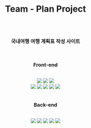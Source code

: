 <div align="center">
    <h1>Team - Plan Project  </h1>
    <br><br>
    <h3> 국내여행 여행 계획표 작성 사이트 </h3>
    <br>
    <h3> Front-end </h3> <br>
    <img src="https://img.shields.io/badge/Create React App-09D3AC?style=flat&logo=Create React App&logoColor=white" /> 
    <img src="https://img.shields.io/badge/React-61DAFB?style=flat&logo=React&logoColor=white" /> 
    <img src="https://img.shields.io/badge/React Router-CA4245?style=flat&logo=React Router&logoColor=white" /> <br>
    <img src="https://img.shields.io/badge/Axios-5A29E4?style=flat&logo=Axios&logoColor=white" /> 
    <img src="https://img.shields.io/badge/HTML5-E34F26?style=flat&logo=HTML5&logoColor=white" /> 
    <img src="https://img.shields.io/badge/CSS3-1572B6?style=flat&logo=CSS3&logoColor=white" /> 
    <img src="https://img.shields.io/badge/Sass-CC6699?style=flat&logo=Sass&logoColor=white" /> 
    <img src="https://img.shields.io/badge/Naver-03C75A?style=flat&logo=Naver&logoColor=white" /> <br><br>
    <h3> Back-end </h3> <br> 
    <img src="https://img.shields.io/badge/express-000000?style=flat&logo=Express&logoColor=white" /> 
    <img src="https://img.shields.io/badge/Nodemon-76D04B?style=flat&logo=Nodemon&logoColor=white" /> 
    <img src="https://img.shields.io/badge/MongoDB-47A248?style=flat&logo=MongoDB&logoColor=white" /> 
    <img src="https://img.shields.io/badge/nodemailer-30B980?style=flat&logo=Minutemailer&logoColor=white" /> 
    <img src="https://img.shields.io/badge/PM2-2B037A?style=flat&logo=PM2&logoColor=white" /> <br>
    
  </div>
